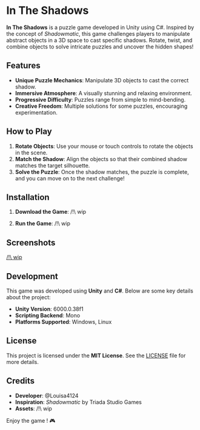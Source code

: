 


# In The Shadows

**In The Shadows** is a puzzle game developed in Unity using C#. Inspired by the concept of *Shadowmatic*, this game challenges players to manipulate abstract objects in a 3D space to cast specific shadows. Rotate, twist, and combine objects to solve intricate puzzles and uncover the hidden shapes!



## Features

- **Unique Puzzle Mechanics**: Manipulate 3D objects to cast the correct shadow.
- **Immersive Atmosphere**: A visually stunning and relaxing environment.
- **Progressive Difficulty**: Puzzles range from simple to mind-bending.
- **Creative Freedom**: Multiple solutions for some puzzles, encouraging experimentation.



## How to Play

1. **Rotate Objects**: Use your mouse or touch controls to rotate the objects in the scene.
2. **Match the Shadow**: Align the objects so that their combined shadow matches the target silhouette.
3. **Solve the Puzzle**: Once the shadow matches, the puzzle is complete, and you can move on to the next challenge!



## Installation

1. **Download the Game**:
   /!\ wip

2. **Run the Game**:
   /!\ wip



## Screenshots

[ /!\ wip](https://github.com/user-attachments/assets/eae1947d-b58a-4368-be4b-f3c5105fb93b)



## Development

This game was developed using **Unity** and **C#**. Below are some key details about the project:

- **Unity Version**: 6000.0.38f1
- **Scripting Backend**: Mono
- **Platforms Supported**: Windows, Linux




## License

This project is licensed under the **MIT License**. See the [LICENSE](LICENSE) file for more details.



## Credits

- **Developer**: @Louisa4124
- **Inspiration**: *Shadowmatic* by Triada Studio Games
- **Assets**: /!\ wip


Enjoy the game ! 🎮



